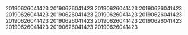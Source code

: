 20190626041423
20190626041423
20190626041423
20190626041423
20190626041423
20190626041423
20190626041423
20190626041423
20190626041423
20190626041423
20190626041423
20190626041423
20190626041423
20190626041423
20190626041423
